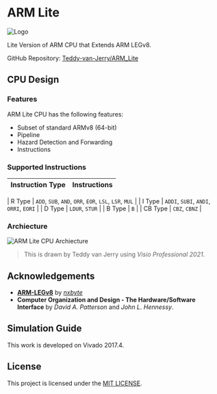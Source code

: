 # ARM Lite

<img src="https://arm-lite.teddy-van-jerry.org/ARM_Lite_Logo.png" style="max-height: 4.5cm;" alt="Logo">

Lite Version of ARM CPU that Extends ARM LEGv8.

GitHub Repository: [Teddy-van-Jerry/ARM_Lite](https://github.com/Teddy-van-Jerry/ARM_Lite)

## CPU Design
### Features
ARM Lite CPU has the following features:
- Subset of standard ARMv8 (64-bit)
- Pipeline
- Hazard Detection and Forwarding
- Instructions

### Supported Instructions
| Instruction Type |       Instructions       |
| :--------------: | ------------------------ |

| R Type           | `ADD`, `SUB`, `AND`, `ORR`, `EOR`, `LSL`, `LSR`, `MUL` |
| I Type           | `ADDI`, `SUBI`, `ANDI`, `ORRI`, `EORI` |
| D Type           | `LDUR`, `STUR` |
| B Type           | `B` |
| CB Type          | `CBZ`, `CBNZ` |

### Archiecture
![ARM Lite CPU Archiecture](https://arm-lite.teddy-van-jerry.org/wp-content/uploads/2021/12/AMR_Lite_CPU.png)
> This is drawn by Teddy van Jerry using *Visio Professional 2021*.

## Acknowledgements
- **[ARM-LEGv8](https://github.com/nxbyte/ARM-LEGv8)** by *[nxbyte](https://github.com/nxbyte)*
- **Computer Organization and Design - The Hardware/Software Interface** by *David A. Patterson* and *John L. Hennessy*.

## Simulation Guide
This work is developed on Vivado 2017.4.

## License
This project is licensed under the [MIT LICENSE](https://arm-lite.teddy-van-jerry.org/info/license/).
